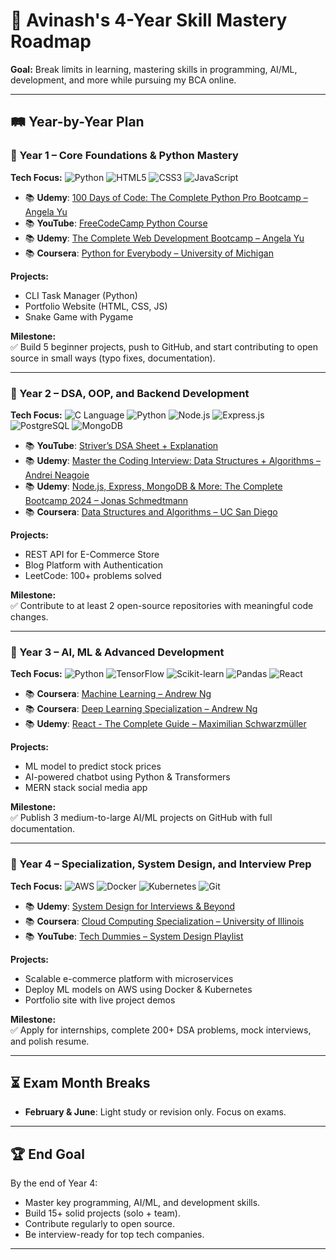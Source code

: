 # 🚀 Avinash's 4-Year Skill Mastery Roadmap
**Goal:** Break limits in learning, mastering skills in programming, AI/ML, development, and more while pursuing my BCA online.

---

## 🛤 Year-by-Year Plan

### **📅 Year 1 – Core Foundations & Python Mastery**
**Tech Focus:**
![Python](https://img.shields.io/badge/Python-3776AB?style=for-the-badge&logo=python&logoColor=white)
![HTML5](https://img.shields.io/badge/HTML5-E34F26?style=for-the-badge&logo=html5&logoColor=white)
![CSS3](https://img.shields.io/badge/CSS3-1572B6?style=for-the-badge&logo=css3&logoColor=white)
![JavaScript](https://img.shields.io/badge/JavaScript-F7DF1E?style=for-the-badge&logo=javascript&logoColor=black)

- 📚 **Udemy**: [100 Days of Code: The Complete Python Pro Bootcamp – Angela Yu](https://www.udemy.com/course/100-days-of-code/)
- 📚 **YouTube**: [FreeCodeCamp Python Course](https://youtu.be/rfscVS0vtbw)
- 📚 **Udemy**: [The Complete Web Development Bootcamp – Angela Yu](https://www.udemy.com/course/the-complete-web-development-bootcamp/)
- 📚 **Coursera**: [Python for Everybody – University of Michigan](https://www.coursera.org/specializations/python)

**Projects:**
- CLI Task Manager (Python)
- Portfolio Website (HTML, CSS, JS)
- Snake Game with Pygame

**Milestone:**  
✅ Build 5 beginner projects, push to GitHub, and start contributing to open source in small ways (typo fixes, documentation).

---

### **📅 Year 2 – DSA, OOP, and Backend Development**
**Tech Focus:**
![C Language](https://img.shields.io/badge/C-00599C?style=for-the-badge&logo=c&logoColor=white)
![Python](https://img.shields.io/badge/Python-3776AB?style=for-the-badge&logo=python&logoColor=white)
![Node.js](https://img.shields.io/badge/Node.js-339933?style=for-the-badge&logo=node.js&logoColor=white)
![Express.js](https://img.shields.io/badge/Express.js-000000?style=for-the-badge&logo=express&logoColor=white)
![PostgreSQL](https://img.shields.io/badge/PostgreSQL-336791?style=for-the-badge&logo=postgresql&logoColor=white)
![MongoDB](https://img.shields.io/badge/MongoDB-47A248?style=for-the-badge&logo=mongodb&logoColor=white)

- 📚 **YouTube**: [Striver’s DSA Sheet + Explanation](https://takeuforward.org/)
- 📚 **Udemy**: [Master the Coding Interview: Data Structures + Algorithms – Andrei Neagoie](https://www.udemy.com/course/master-the-coding-interview-data-structures-algorithms/)
- 📚 **Udemy**: [Node.js, Express, MongoDB & More: The Complete Bootcamp 2024 – Jonas Schmedtmann](https://www.udemy.com/course/nodejs-express-mongodb-bootcamp/)
- 📚 **Coursera**: [Data Structures and Algorithms – UC San Diego](https://www.coursera.org/specializations/data-structures-algorithms)

**Projects:**
- REST API for E-Commerce Store
- Blog Platform with Authentication
- LeetCode: 100+ problems solved

**Milestone:**  
✅ Contribute to at least 2 open-source repositories with meaningful code changes.

---

### **📅 Year 3 – AI, ML & Advanced Development**
**Tech Focus:**
![Python](https://img.shields.io/badge/Python-3776AB?style=for-the-badge&logo=python&logoColor=white)
![TensorFlow](https://img.shields.io/badge/TensorFlow-FF6F00?style=for-the-badge&logo=tensorflow&logoColor=white)
![Scikit-learn](https://img.shields.io/badge/Scikit--learn-F7931E?style=for-the-badge&logo=scikit-learn&logoColor=white)
![Pandas](https://img.shields.io/badge/Pandas-150458?style=for-the-badge&logo=pandas&logoColor=white)
![React](https://img.shields.io/badge/React-61DAFB?style=for-the-badge&logo=react&logoColor=black)

- 📚 **Coursera**: [Machine Learning – Andrew Ng](https://www.coursera.org/learn/machine-learning)
- 📚 **Coursera**: [Deep Learning Specialization – Andrew Ng](https://www.coursera.org/specializations/deep-learning)
- 📚 **Udemy**: [React - The Complete Guide – Maximilian Schwarzmüller](https://www.udemy.com/course/react-the-complete-guide-incl-redux/)

**Projects:**
- ML model to predict stock prices
- AI-powered chatbot using Python & Transformers
- MERN stack social media app

**Milestone:**  
✅ Publish 3 medium-to-large AI/ML projects on GitHub with full documentation.

---

### **📅 Year 4 – Specialization, System Design, and Interview Prep**
**Tech Focus:**
![AWS](https://img.shields.io/badge/AWS-232F3E?style=for-the-badge&logo=amazon-aws&logoColor=white)
![Docker](https://img.shields.io/badge/Docker-2496ED?style=for-the-badge&logo=docker&logoColor=white)
![Kubernetes](https://img.shields.io/badge/Kubernetes-326CE5?style=for-the-badge&logo=kubernetes&logoColor=white)
![Git](https://img.shields.io/badge/Git-F05032?style=for-the-badge&logo=git&logoColor=white)

- 📚 **Udemy**: [System Design for Interviews & Beyond](https://www.udemy.com/course/system-design-interview/)
- 📚 **Coursera**: [Cloud Computing Specialization – University of Illinois](https://www.coursera.org/specializations/cloud-computing)
- 📚 **YouTube**: [Tech Dummies – System Design Playlist](https://youtube.com/playlist?list=PLTCrU9sGyburBw9wNOHebv9SjlE4Elv5a)

**Projects:**
- Scalable e-commerce platform with microservices
- Deploy ML models on AWS using Docker & Kubernetes
- Portfolio site with live project demos

**Milestone:**  
✅ Apply for internships, complete 200+ DSA problems, mock interviews, and polish resume.

---

## ⏳ Exam Month Breaks
- **February & June**: Light study or revision only. Focus on exams.

---

## 🏆 End Goal
By the end of Year 4:
- Master key programming, AI/ML, and development skills.
- Build 15+ solid projects (solo + team).
- Contribute regularly to open source.
- Be interview-ready for top tech companies.

---
